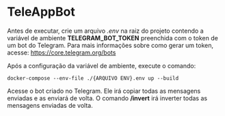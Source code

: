 # TeleAppBot


Antes de executar, crie um arquivo *.env* na raiz do projeto contendo a variável de ambiente **TELEGRAM_BOT_TOKEN** preenchida com o token de um bot do Telegram. Para mais informações sobre como gerar um token, acesse: https://core.telegram.org/bots

Após a configuração da variável de ambiente, execute o comando:

`docker-compose --env-file ./{ARQUIVO ENV}.env up --build`

Acesse o bot criado no Telegram. Ele irá copiar todas as mensagens enviadas e as enviará de volta. O comando **/invert** irá inverter todas as mensagens enviadas de volta.